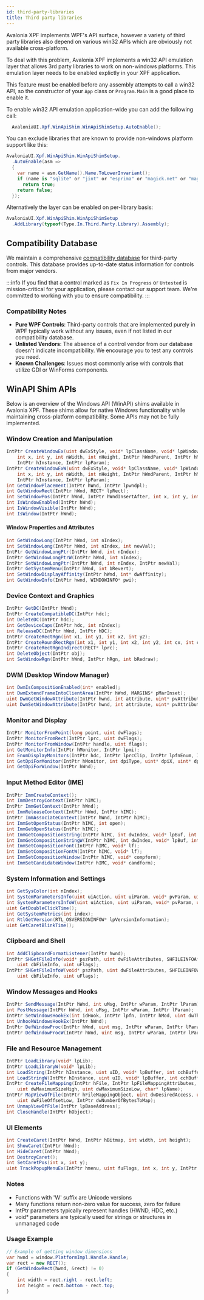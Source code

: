 ```yaml
---
id: third-party-libraries
title: Third party libraries
---
```


Avalonia XPF implements WPF's API surface, however a variety of third party libraries also depend on various win32 APIs which are obviously not available cross-platform.

To deal with this problem, Avalonia XPF implements a win32 API emulation layer that allows 3rd party libraries to work on non-windows platforms. This emulation layer needs to be enabled explictly in your XPF application.

This feature must be enabled before any assembly attempts to call a win32 API, so the constructor of your `App` class or `Program.Main` is a good place to enable it.

To enable win32 API emulation application-wide you can add the following call:

```cs
  AvaloniaUI.Xpf.WinApiShim.WinApiShimSetup.AutoEnable();
```

You can exclude libraries that are known to provide non-windows platform support like this:

```cs
AvaloniaUI.Xpf.WinApiShim.WinApiShimSetup.
  .AutoEnable(asm =>
  {
    var name = asm.GetName().Name.ToLowerInvariant();
    if (name is "sqlite" or "jint" or "esprima" or "magick.net" or "magick.net.core")
      return true;
    return false;
  });
```

Alternatively the layer can be enabled on per-library basis:

```cs
AvaloniaUI.Xpf.WinApiShim.WinApiShimSetup
  .AddLibrary(typeof(Type.In.Third.Party.Library).Assembly);
```

## Compatibility Database

We maintain a comprehensive [compatibility database](avaloniaui.net/xpf/packages) for third-party controls. This database provides up-to-date status information for controls from major vendors.

:::info 
If you find that a control marked as `Fix In Progress` or `Untested` is mission-critical for your application, please contact our support team. We're committed to working with you to ensure compatibility.
:::

### Compatibility Notes

* **Pure WPF Controls**: Third-party controls that are implemented purely in WPF typically work without any issues, even if not listed in our compatibility database.
* **Unlisted Vendors**: The absence of a control vendor from our database doesn't indicate incompatibility. We encourage you to test any controls you need.
* **Known Challenges**: Issues most commonly arise with controls that utilize GDI or WinForms components. 
  
## WinAPI Shim APIs 

Below is an overview of the Windows API (WinAPI) shims available in Avalonia XPF. These shims allow for native Windows functionality while maintaining cross-platform compatibility. Some APIs may not be fully implemented. 


### Window Creation and Manipulation
```csharp
IntPtr CreateWindowEx(uint dwExStyle, void* lpClassName, void* lpWindowName, uint dwStyle, 
    int x, int y, int nWidth, int nHeight, IntPtr hWndParent, IntPtr hMenu, 
    IntPtr hInstance, IntPtr lpParam);
IntPtr CreateWindowExW(uint dwExStyle, void* lpClassName, void* lpWindowName, uint dwStyle, 
    int x, int y, int nWidth, int nHeight, IntPtr hWndParent, IntPtr hMenu, 
    IntPtr hInstance, IntPtr lpParam);
int GetWindowPlacement(IntPtr hWnd, IntPtr lpwndpl);
int GetWindowRect(IntPtr hWnd, RECT* lpRect);
int SetWindowPos(IntPtr hWnd, IntPtr hWndInsertAfter, int x, int y, int cx, int cy, int uFlags);
int IsWindowEnabled(IntPtr hWnd);
int IsWindowVisible(IntPtr hWnd);
int IsWindow(IntPtr hWnd);
```

#### Window Properties and Attributes
```csharp
int GetWindowLong(IntPtr hWnd, int nIndex);
int SetWindowLong(IntPtr hWnd, int nIndex, int newVal);
IntPtr GetWindowLongPtr(IntPtr hWnd, int nIndex);
IntPtr GetWindowLongPtrW(IntPtr hWnd, int nIndex);
IntPtr SetWindowLongPtr(IntPtr hWnd, int nIndex, IntPtr newVal);
IntPtr GetSystemMenu(IntPtr hWnd, int bRevert);
int SetWindowDisplayAffinity(IntPtr hWnd, int* dwAffinity);
int GetWindowInfo(IntPtr hwnd, WINDOWINFO* pwi);
```

### Device Context and Graphics
```csharp
IntPtr GetDC(IntPtr hWnd);
IntPtr CreateCompatibleDC(IntPtr hdc);
int DeleteDC(IntPtr hdc);
int GetDeviceCaps(IntPtr hdc, int nIndex);
int ReleaseDC(IntPtr hWnd, IntPtr hDC);
IntPtr CreateRectRgn(int x1, int y1, int x2, int y2);
IntPtr CreateRoundRectRgn(int x1, int y1, int x2, int y2, int cx, int cy);
IntPtr CreateRectRgnIndirect(RECT* lprc);
int DeleteObject(IntPtr obj);
int SetWindowRgn(IntPtr hWnd, IntPtr hRgn, int bRedraw);
```

### DWM (Desktop Window Manager)
```csharp
int DwmIsCompositionEnabled(int* enabled);
int DwmExtendFrameIntoClientArea(IntPtr hWnd, MARGINS* pMarInset);
uint DwmGetWindowAttribute(IntPtr hwnd, int attribute, uint* pvAttribute, uint cbAttribute);
uint DwmSetWindowAttribute(IntPtr hwnd, int attribute, uint* pvAttribute, uint cbAttribute);
```

### Monitor and Display
```csharp
IntPtr MonitorFromPoint(long point, uint dwFlags);
IntPtr MonitorFromRect(IntPtr lprc, uint dwFlags);
IntPtr MonitorFromWindow(IntPtr handle, uint flags);
int GetMonitorInfo(IntPtr hMonitor, IntPtr lpmi);
int EnumDisplayMonitors(IntPtr hdc, IntPtr lprcClip, IntPtr lpfnEnum, IntPtr data);
int GetDpiForMonitor(IntPtr hMonitor, int dpiType, uint* dpiX, uint* dpiY);
int GetDpiForWindow(IntPtr hWnd);
```

### Input Method Editor (IME)
```csharp
IntPtr ImmCreateContext();
int ImmDestroyContext(IntPtr hIMC);
IntPtr ImmGetContext(IntPtr hWnd);
int ImmReleaseContext(IntPtr hWnd, IntPtr hIMC);
IntPtr ImmAssociateContext(IntPtr hWnd, IntPtr hIMC);
int ImmSetOpenStatus(IntPtr hIMC, int open);
int ImmGetOpenStatus(IntPtr hIMC);
int ImmGetCompositionString(IntPtr hIMC, int dwIndex, void* lpBuf, int dwBufLen);
int ImmGetCompositionStringW(IntPtr hIMC, int dwIndex, void* lpBuf, int dwBufLen);
int ImmSetCompositionFont(IntPtr hIMC, void* lf);
int ImmSetCompositionFontW(IntPtr hIMC, void* lf);
int ImmSetCompositionWindow(IntPtr hIMC, void* compform);
int ImmSetCandidateWindow(IntPtr hIMC, void* candform);
```

### System Information and Settings
```csharp
int GetSysColor(int nIndex);
int SystemParametersInfo(uint uiAction, uint uiParam, void* pvParam, uint fWinIni);
int SystemParametersInfoW(uint uiAction, uint uiParam, void* pvParam, uint fWinIni);
uint GetDoubleClickTime();
int GetSystemMetrics(int index);
int RtlGetVersion(RTL_OSVERSIONINFOW* lpVersionInformation);
uint GetCaretBlinkTime();
```

### Clipboard and Shell
```csharp
int AddClipboardFormatListener(IntPtr hwnd);
IntPtr SHGetFileInfo(void* pszPath, uint dwFileAttributes, SHFILEINFOA* psfi, 
    uint cbFileInfo, uint uFlags);
IntPtr SHGetFileInfoW(void* pszPath, uint dwFileAttributes, SHFILEINFOW* psfi, 
    uint cbFileInfo, uint uFlags);
```

### Window Messages and Hooks
```csharp
IntPtr SendMessage(IntPtr hWnd, int uMsg, IntPtr wParam, IntPtr lParam);
int PostMessage(IntPtr hWnd, int uMsg, IntPtr wParam, IntPtr lParam);
IntPtr SetWindowsHookEx(int idHook, IntPtr lpfn, IntPtr hMod, uint dwThreadId);
int UnhookWindowsHookEx(IntPtr hWnd);
IntPtr DefWindowProc(IntPtr hWnd, uint msg, IntPtr wParam, IntPtr lParam);
IntPtr DefWindowProcW(IntPtr hWnd, uint msg, IntPtr wParam, IntPtr lParam);
```

### File and Resource Management
```csharp
IntPtr LoadLibrary(void* lpLib);
IntPtr LoadLibraryW(void* lpLib);
int LoadString(IntPtr hInstance, uint uID, void* lpBuffer, int cchBufferMax);
int LoadStringW(IntPtr hInstance, uint uID, void* lpBuffer, int cchBufferMax);
IntPtr CreateFileMapping(IntPtr hFile, IntPtr lpFileMappingAttributes, uint flProtect, 
    uint dwMaximumSizeHigh, uint dwMaximumSizeLow, char* lpName);
IntPtr MapViewOfFile(IntPtr hFileMappingObject, uint dwDesiredAccess, uint dwFileOffsetHigh, 
    uint dwFileOffsetLow, IntPtr dwNumberOfBytesToMap);
int UnmapViewOfFile(IntPtr lpBaseAddress);
int CloseHandle(IntPtr hObject);
```

### UI Elements
```csharp
int CreateCaret(IntPtr hWnd, IntPtr hBitmap, int width, int height);
int ShowCaret(IntPtr hWnd);
int HideCaret(IntPtr hWnd);
int DestroyCaret();
int SetCaretPos(int x, int y);
uint TrackPopupMenuEx(IntPtr hmenu, uint fuFlags, int x, int y, IntPtr hwnd, IntPtr lptpm);
```

### Notes
- Functions with 'W' suffix are Unicode versions
- Many functions return non-zero value for success, zero for failure
- IntPtr parameters typically represent handles (HWND, HDC, etc.)
- void* parameters are typically used for strings or structures in unmanaged code

### Usage Example
```csharp
// Example of getting window dimensions
var hwnd = window.PlatformImpl.Handle.Handle;
var rect = new RECT();
if (GetWindowRect(hwnd, &rect) != 0)
{
    int width = rect.right - rect.left;
    int height = rect.bottom - rect.top;
}
```